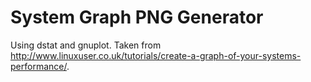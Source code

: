 # System Graph PNG Generator
Using dstat and gnuplot. Taken from <http://www.linuxuser.co.uk/tutorials/create-a-graph-of-your-systems-performance/>.
